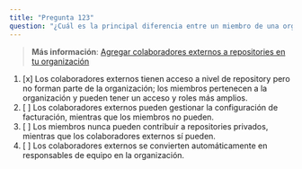 ```yaml
---
title: "Pregunta 123"
question: "¿Cuál es la principal diferencia entre un miembro de una organización y un colaborador externo para un repository propiedad de esa organización?"
---
```


> **Más información**: [Agregar colaboradores externos a repositories en tu organización](https://docs.github.com/en/organizations/managing-access-to-your-organizations-repositories/adding-outside-collaborators-to-repositories-in-your-organization)

1. [x] Los colaboradores externos tienen acceso a nivel de repository pero no forman parte de la organización; los miembros pertenecen a la organización y pueden tener un acceso y roles más amplios.  
1. [ ] Los colaboradores externos pueden gestionar la configuración de facturación, mientras que los miembros no pueden.  
1. [ ] Los miembros nunca pueden contribuir a repositories privados, mientras que los colaboradores externos sí pueden.  
1. [ ] Los colaboradores externos se convierten automáticamente en responsables de equipo en la organización.  
